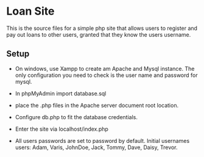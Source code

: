 Loan Site
=========

This is the source files for a simple php site that allows users to register and pay out loans to other users, granted that they know the users username.


## Setup

* On windows, use Xampp to create am Apache and Mysql instance. The only configuration you need to check is the user name and password for mysql.

* In phpMyAdmin import database.sql

* place the .php files in the Apache server document root location.

* Configure db.php to fit the database credentials.

* Enter the site via localhost/index.php

* All users passwords are set to password by default. Initial usernames users: Adam, Varis, JohnDoe, Jack, Tommy, Dave, Daisy, Trevor.
